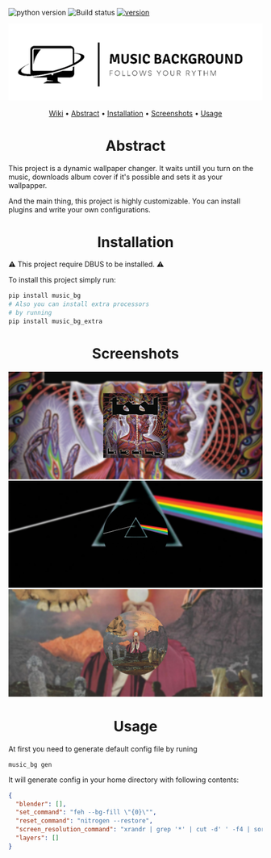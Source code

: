![python version](https://img.shields.io/pypi/pyversions/music_bg?style=flat-square) ![Build status](https://img.shields.io/github/workflow/status/music-bg/music_bg/Release%20package?style=flat-square) [![version](https://img.shields.io/pypi/v/music_bg?style=flat-square)](https://pypi.org/project/music_bg/)


<div align="center">
<img src="images/logo.png" width=700>
</div>

<p align="center">
  <a href="https://github.com/music-bg/music_bg/wiki">Wiki</a> •
  <a href="#abstract">Abstract</a> •
  <a href="#installation">Installation</a> •
  <a href="#screenshots">Screenshots</a> •
  <a href="#usage">Usage</a>
</p>

<div align="center">
<h1 id="abstract">Abstract</h1>
</div>

This project is a dynamic wallpaper changer.
It waits untill you turn on the music,
downloads album cover if it's possible and
sets it as your wallpapper.

And the main thing, this project is highly customizable.
You can install plugins and write your own configurations.


<div align="center">
<h1 id="installation">Installation</h1>
</div>

⚠️ This project require DBUS to be installed. ⚠️

To install this project simply run:
```bash
pip install music_bg
# Also you can install extra processors
# by running
pip install music_bg_extra
```

<div align="center">
<h1 id="screenshots">Screenshots</h1>
</div>

<div align="center">
<img src="images/examples/1.png" width=700>
</br>
<img src="images/examples/2.png" width=700>
</br>
<img src="images/examples/3.png" width=700>
</div>



<div align="center">
<h1 id="usage">Usage</h1>
</div>

At first you need to generate default config file by runing
```
music_bg gen
```

It will generate config in your home directory with following
contents:
```json
{
  "blender": [],
  "set_command": "feh --bg-fill \"{0}\"",
  "reset_command": "nitrogen --restore",
  "screen_resolution_command": "xrandr | grep '*' | cut -d' ' -f4 | sort --human-numeric-sort --reverse | head -n 1",
  "layers": []
}
```
